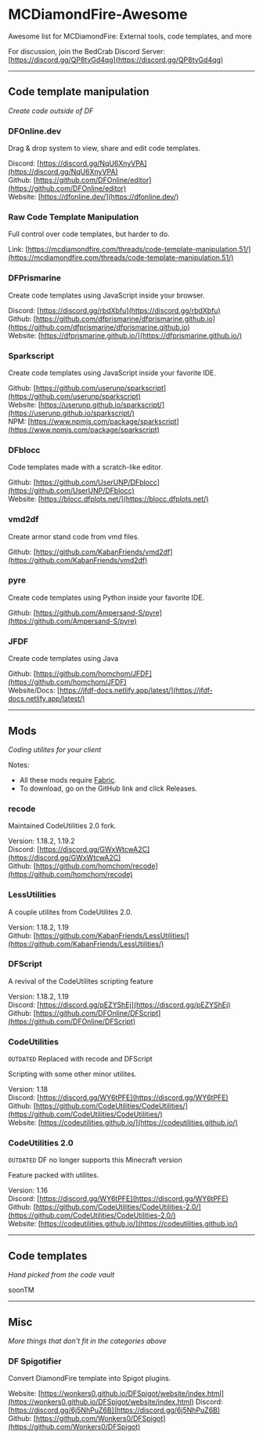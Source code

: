 # MCDiamondFire-Awesome
Awesome list for MCDiamondFire: External tools, code templates, and more

For discussion, join the BedCrab Discord Server: [https://discord.gg/QP8tvGd4qg](https://discord.gg/QP8tvGd4qg)

___

## Code template manipulation
*Create code outside of DF*

### DFOnline.dev

Drag & drop system to view, share and edit code templates.

Discord: [https://discord.gg/NqU6XnyVPA](https://discord.gg/NqU6XnyVPA)  
Github: [https://github.com/DFOnline/editor](https://github.com/DFOnline/editor)  
Website: [https://dfonline.dev/](https://dfonline.dev/)

### Raw Code Template Manipulation

Full control over code templates, but harder to do.

Link: [https://mcdiamondfire.com/threads/code-template-manipulation.51/](https://mcdiamondfire.com/threads/code-template-manipulation.51/)

### DFPrismarine

Create code templates using JavaScript inside your browser.

Discord: [https://discord.gg/rbdXbfu](https://discord.gg/rbdXbfu)  
Github: [https://github.com/dfprismarine/dfprismarine.github.io](https://github.com/dfprismarine/dfprismarine.github.io)  
Website: [https://dfprismarine.github.io/](https://dfprismarine.github.io/)

### Sparkscript

Create code templates using JavaScript inside your favorite IDE.

Github: [https://github.com/userunp/sparkscript](https://github.com/userunp/sparkscript)  
Website: [https://userunp.github.io/sparkscript/](https://userunp.github.io/sparkscript/)  
NPM: [https://www.npmjs.com/package/sparkscript](https://www.npmjs.com/package/sparkscript)

### DFblocc

Code templates made with a scratch-like editor.

Github: [https://github.com/UserUNP/DFblocc](https://github.com/UserUNP/DFblocc)  
Website: [https://blocc.dfplots.net/](https://blocc.dfplots.net/)

### vmd2df

Create armor stand code from vmd files.

Github: [https://github.com/KabanFriends/vmd2df](https://github.com/KabanFriends/vmd2df)

### pyre

Create code templates using Python inside your favorite IDE.

Github: [https://github.com/Ampersand-S/pyre](https://github.com/Ampersand-S/pyre)

### JFDF

Create code templates using Java

Github: [https://github.com/homchom/JFDF](https://github.com/homchom/JFDF)  
Website/Docs: [https://jfdf-docs.netlify.app/latest/](https://jfdf-docs.netlify.app/latest/)

___

## Mods
*Coding utilites for your client*

Notes:
* All these mods require [Fabric](https://fabricmc.net/use/).
* To download, go on the GitHub link and click Releases.

### recode

Maintained CodeUtilities 2.0 fork.

Version: 1.18.2, 1.19.2  
Discord: [https://discord.gg/GWxWtcwA2C](https://discord.gg/GWxWtcwA2C)  
Github: [https://github.com/homchom/recode](https://github.com/homchom/recode)

### LessUtilities

A couple utilites from CodeUtilites 2.0.

Version: 1.18.2, 1.19  
Github: [https://github.com/KabanFriends/LessUtilities/](https://github.com/KabanFriends/LessUtilities/)

### DFScript

A revival of the CodeUtilites scripting feature

Version: 1.18.2, 1.19  
Discord: [https://discord.gg/pEZYShEj](https://discord.gg/pEZYShEj)  
Github: [https://github.com/DFOnline/DFScript](https://github.com/DFOnline/DFScript)

### CodeUtilities

`OUTDATED` Replaced with recode and DFScript

Scripting with some other minor utilites.

Version: 1.18  
Discord: [https://discord.gg/WY6tPFE](https://discord.gg/WY6tPFE)  
Github: [https://github.com/CodeUtilities/CodeUtilities/](https://github.com/CodeUtilities/CodeUtilities/)  
Website: [https://codeutilities.github.io/](https://codeutilities.github.io/)

### CodeUtilities 2.0

`OUTDATED` DF no longer supports this Minecraft version

Feature packed with utilites.

Version: 1.16  
Discord: [https://discord.gg/WY6tPFE](https://discord.gg/WY6tPFE)  
Github: [https://github.com/CodeUtilities/CodeUtilities-2.0/](https://github.com/CodeUtilities/CodeUtilities-2.0/)  
Website: [https://codeutilities.github.io/](https://codeutilities.github.io/)

___

## Code templates
*Hand picked from the code vault*

soonTM

___

## Misc
*More things that don't fit in the categories above*

### DF Spigotifier

Convert DiamondFire template into Spigot plugins.

Website: [https://wonkers0.github.io/DFSpigot/website/index.html](https://wonkers0.github.io/DFSpigot/website/index.html)
Discord: [https://discord.gg/6j5NhPuZ6B](https://discord.gg/6j5NhPuZ6B)  
Github: [https://github.com/Wonkers0/DFSpigot](https://github.com/Wonkers0/DFSpigot)
